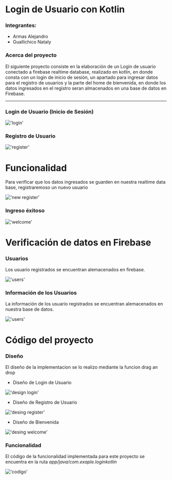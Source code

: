 # Login de Usuario con Kotlin
### Integrantes: 
- Armas Alejandro
- Guallichico Nataly

### Acerca del proyecto
<p>El siguiente proyecto consiste en la elaboración de un Login de usuario conectado a firebase realtime database, realizado en kotlin, en donde consta con un login de inicio de sesión, un apartado para ingresar datos para el registro de usuarios y la parte del home de bienvenida, en donde los datos ingresados en el registro seran almacenados en una base de datos en Firebase.</p>

<hr/>

### Login de Usuario (Inicio de Sesión)

!['login'](./img/login.PNG)  

### Registro de Usuario

!['register'](./img/register.PNG)

# Funcionalidad 
<p>Para verificar que los datos ingresados se guarden en nuestra realtime data base, registraremoso un nuevo usuario</p>

!['new register'](./img/registerdates.PNG)

### Ingreso éxitoso

!['welcome'](./img/welcome.PNG)

# Verificación de datos en Firebase

### Usuarios

<p>Los usuario registrados se encuentran alemacenados en firebase.</p>

!['users'](./img/usersFirebas.PNG)

### Información de los Usuarios

<p>La información  de los usuario registrados se encuentran alemacenados en nuestra base de datos.</p>

!['users'](./img/datesUserFirebase.PNG)

# Código del proyecto 

### Diseño

<p>El diseño de la implementacion se lo realizo mediante la funcion drag an drop</p>

- Diseño de Login de Usuario

!['design login'](./img/desingLogin.PNG)

- Diseño de Registro de Usuario

!['desing register'](./img/desingRegister.PNG)

- Diseño de Bienvenida

!['desing welcome'](./img/desingWelcome.PNG)


### Funcionalidad

<p>El código de la funcionalidad implementada para este proyecto se encuentra en la ruta <em>app/java/com.exaple.loginkotlin</em> </p>

!['codigo'](./img/codigo.PNG)


